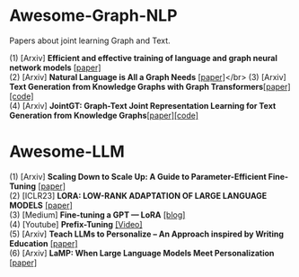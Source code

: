 # Awesome-Graph-NLP
Papers about joint learning Graph and Text.


(1) [Arxiv] **Efficient and effective training of language and graph neural network models** [[paper]](https://arxiv.org/pdf/2206.10781.pdf)</br>
(2) [Arxiv] **Natural Language is All a Graph Needs** [[paper]](https://arxiv.org/pdf/2308.07134.pdf#:~:text=By%20exclusively%20using%20natural%20language,unified%20pipeline%20in%20generative%20manner.)</br>
(3) [Arxiv] **Text Generation from Knowledge Graphs with Graph Transformers**[[paper]](https://arxiv.org/pdf/1904.02342.pdf)[[code]](https://github.com/rikdz/GraphWriter)</br>
(4) [Arxiv] **JointGT: Graph-Text Joint Representation Learning for Text Generation from Knowledge Graphs**[[paper]](https://arxiv.org/pdf/2106.10502v1.pdf)[[code]](https://github.com/thu-coai/JointGT)</br>



# Awesome-LLM
(1) [Arxiv] **Scaling Down to Scale Up: A Guide to Parameter-Efficient Fine-Tuning** [[paper]](https://arxiv.org/pdf/2303.15647.pdf)</br>
(2) [ICLR23] **LORA: LOW-RANK ADAPTATION OF LARGE LANGUAGE MODELS** [[paper]](https://arxiv.org/pdf/2106.09685.pdf)</br>
(3) [Medium] **Fine-tuning a GPT — LoRA** [[blog]](https://dataman-ai.medium.com/fine-tune-a-gpt-lora-e9b72ad4ad3)</br>
(4) [Youtube] **Prefix-Tuning** [[Video]](https://www.google.com/search?q=prefix-tuning+code+tutorial&oq=prefix-tuning+code+tutorial&aqs=chrome..69i57j33i160l2j33i160i395.6584j1j4&sourceid=chrome&ie=UTF-8#fpstate=ive&vld=cid:d35e60fa,vid:TwE2m6Z991s)</br>
(5) [Arxiv] **Teach LLMs to Personalize – An Approach inspired by Writing Education** [[paper]](https://arxiv.org/pdf/2308.07968.pdf)</br>
(6) [Arxiv] **LaMP: When Large Language Models Meet Personalization** [[paper]](https://arxiv.org/pdf/2304.11406.pdf)
